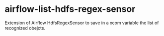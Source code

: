 # airflow-list-hdfs-regex-sensor
Extension of Airflow HdfsRegexSensor to save in a xcom variable the list of recognized obejcts.
